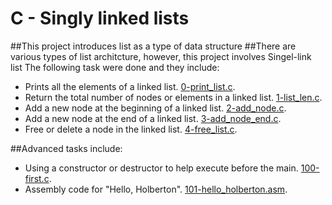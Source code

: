 # C - Singly linked lists
##This project introduces list as a type of data structure
##There are various types of list architcture, however, this project involves Singel-link list
The following task were done and they include:
* Prints all the elements of a linked list. [0-print_list.c](https://github.com/Yusuf-R/alx-low_level_programming/blob/main/0x12-singly_linked_lists/0-print_list.c).
* Return the total number of nodes or elements in a linked list. [1-list_len.c](https://github.com/Yusuf-R/alx-low_level_programming/blob/main/0x12-singly_linked_lists/1-list_len.c).
* Add a new node at the beginning of a linked list. [2-add_node.c](https://github.com/Yusuf-R/alx-low_level_programming/blob/main/0x12-singly_linked_lists/2-add_node.c).
* Add a new node at the end of a linked list. [3-add_node_end.c](https://github.com/Yusuf-R/alx-low_level_programming/blob/main/0x12-singly_linked_lists/3-add_node_end.c).
* Free or delete a node in the linked list. [4-free_list.c](https://github.com/Yusuf-R/alx-low_level_programming/blob/main/0x12-singly_linked_lists/4-free_list.c).

##Advanced tasks include:
* Using a constructor or destructor to help execute before the main. [100-first.c](https://github.com/Yusuf-R/alx-low_level_programming/blob/main/0x12-singly_linked_lists/100-first.c).
* Assembly code for "Hello, Holberton". [101-hello_holberton.asm](https://github.com/Yusuf-R/alx-low_level_programming/blob/main/0x12-singly_linked_lists/101-hello_holberton.asm).
